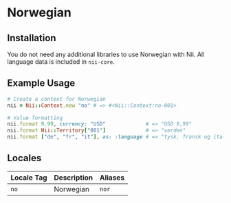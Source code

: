 <!-- This file has been generated. Source: languages/_template.md.erb -->

# Norwegian

## Installation

You do not need any additional libraries to use Norwegian with Nii.
All language data is included in `nii-core`.

## Example Usage

``` ruby
# Create a context for Norwegian
nii = Nii::Context.new "no" # => #<Nii::Context:no-001>

# Value formatting
nii.format 9.99, currency: "USD"             # => "USD 9,99"
nii.format Nii::Territory["001"]             # => "verden"
nii.format ["de", "fr", "it"], as: :language # => "tysk, fransk og italiensk"
```


## Locales

<table>
  <thead>
    <tr>
      <th>Locale Tag</th>
      <th>Description</th>
      <th>Aliases</th>
    </tr>
  </thead>
  <tbody>
    <tr>
      <td><code>no</code></td>
      <td>Norwegian</td>
      <td><code>nor</code></td>
    </tr>
  </tbody>
</table>

